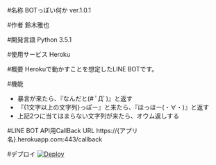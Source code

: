 #名称
BOTっぽい何か ver.1.0.1

#作者
鈴木雅也

#開発言語
Python 3.5.1

#使用サービス
Heroku

#概要
Herokuで動かすことを想定したLINE BOTです。

#機能
* 暴言が来たら、『なんだと(# ﾟДﾟ)』と返す
* 『{1文字以上の文字列}っぽー』と来たら、『ほっほー(・∀・)』と返す
* 上記2つに当てはまらない文字列が来たら、オウム返しする

#LINE BOT API用CallBack URL
https://{アプリ名}.herokuapp.com:443/callback

#デプロイ
[![Deploy](https://www.herokucdn.com/deploy/button.png)](https://heroku.com/deploy)